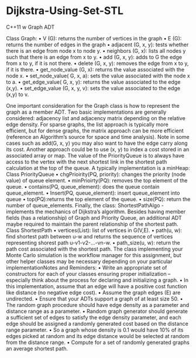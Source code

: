 # Dijkstra-Using-Set-STL
C++11 w Graph ADT


Class Graph: 
• V (G): returns the number of vertices in the graph 
• E (G): returns the number of edges in the graph 
• adjacent (G, x, y): tests whether there is an edge from node x to node y. 
• neighbors (G, x): lists all nodes y such that there is an edge from x to y. 
• add (G, x, y): adds to G the edge from x to y, if it is not there. 
• delete (G, x, y): removes the edge from x to y, if it is there.
• get_node_value (G, x): returns the value associated with the node x. 
• set_node_value( G, x, a): sets the value associated with the node x to a. 
• get_edge_value( G, x, y): returns the value associated to the edge (x,y). 
• set_edge_value (G, x, y, v): sets the value associated to the edge (x,y) to v. 

One important consideration for the Graph class is how to represent the graph as a member ADT. Two basic implementations are generally considered: adjacency list and adjacency matrix depending on the relative edge density. For sparse graphs, the list approach is typically more efficient, but for dense graphs, the matrix approach can be more efficient (reference an Algorithm’s source for space and time analysis). Note in some cases such as add(G, x, y) you may also want to have the edge carry along its cost. Another approach could be to use (x, y) to index a cost stored in an associated array or map. The value of the PriorityQueue is to always have access to the vertex with the next shortest link in the shortest path calculation at the top of the queue. A typically implementation is a minHeap: Class PriorityQueue • chgPrioirity(PQ, priority): changes the priority (node value) of queue element. • minPrioirty(PQ): removes the top element of the queue. • contains(PQ, queue_element): does the queue contain queue_element. • Insert(PQ, queue_element): insert queue_element into queue • top(PQ):returns the top element of the queue. • size(PQ): return the number of queue_elements. Finally, the class: ShortestPathAlgo - implements the mechanics of Dijkstra’s algorithm. Besides having member fields (has a relationship) of Graph and Priority Queue, an additional ADT maybe required to maintain the parent relationship of the shortest path. Class ShortestPath • vertices(List): list of vertices in G(V,E). • path(u, w): find shortest path between u-w and returns the sequence of vertices representing shorest path u-v1-v2-...-vn-w. • path_size(u, w): return the path cost associated with the shortest path. The class implementing your Monte Carlo simulation is the workflow manager for this assignment, but other helper classes may be necessary depending on your particular implementationNotes and Reminders: • Write an appropriate set of constructors for each of your classes ensuring proper initialization – especially think about the process for declaring and initializing a graph. • In this implementation, assume that an edge will have a positive cost function like distance (no negative edge cost). • Assume the graph edges (E) are undirected. • Ensure that your ADTs support a graph of at least size 50. • The random graph procedure should have edge density as a parameter and distance range as a parameter. • Random graph generator should generate a sufficient set of edges to satisfy the edge density parameter, and each edge should be assigned a randomly generated cost based on the distance range parameter. • So a graph whose density is 0.1 would have 10% of its edges picked at random and its edge distance would be selected at random from the distance range. • Compute for a set of randomly generated graphs an average shortest path.


